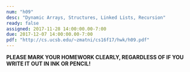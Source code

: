 ```yaml
---
num: "h09"
desc: "Dynamic Arrays, Structures, Linked Lists, Recursion"
ready: false
assigned: 2017-11-28 14:00:00.00-7:00
due: 2017-12-07 14:00:00.00-7:00
pdf: "http://cs.ucsb.edu/~zmatni/cs16f17/hwk/h09.pdf"
---
```

<b>PLEASE MARK YOUR HOMEWORK CLEARLY, REGARDLESS OF IF YOU WRITE IT OUT IN INK OR PENCIL!</b>

<div markdown="1">


</div>
